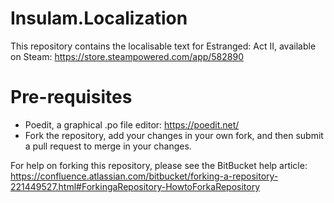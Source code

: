 # Insulam.Localization #

This repository contains the localisable text for Estranged: Act II, available on Steam: https://store.steampowered.com/app/582890

# Pre-requisites
* Poedit, a graphical .po file editor: https://poedit.net/
* Fork the repository, add your changes in your own fork, and then submit a pull request to merge in your changes.

For help on forking this repository, please see the BitBucket help article: https://confluence.atlassian.com/bitbucket/forking-a-repository-221449527.html#ForkingaRepository-HowtoForkaRepository